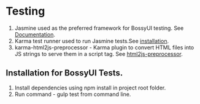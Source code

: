 #  Testing

1. Jasmine used as the preferred framework for BossyUI testing. See [Documentation](http://jasmine.github.io/).
2. Karma test runner used to run Jasmine tests.See [installation](http://karma-runner.github.io/0.12/intro/installation.html).
3. karma-html2js-preprocessor - Karma plugin to convert HTML files into JS strings to serve them in a script tag.
   See [html2js-preprocessor](https://github.com/karma-runner/karma-ng-html2js-preprocessor).


## Installation for BossyUI Tests.

1. Install dependencies using npm install in project root folder.
2. Run command - gulp test from command line.